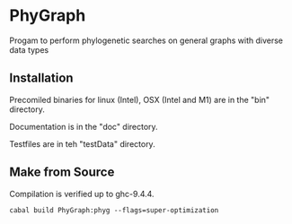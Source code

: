 # PhyGraph
Progam to perform phylogenetic searches on general graphs with diverse data types


## Installation

Precomiled binaries for linux (Intel), OSX (Intel and M1) are in the "bin" directory.

Documentation is in the "doc" directory.

Testfiles are in teh "testData" directory.

## Make from Source

Compilation is verified up to ghc-9.4.4.

```
cabal build PhyGraph:phyg --flags=super-optimization
```
